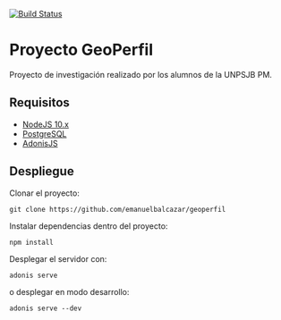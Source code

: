 [![Build Status](https://travis-ci.org/emanuelbalcazar/geoperfil.svg?branch=master)]()

# Proyecto GeoPerfil

Proyecto de investigación realizado por los alumnos de la UNPSJB PM.

## Requisitos

- [NodeJS 10.x](https://nodejs.org/es/)
- [PostgreSQL](https://www.postgresql.org/)
- [AdonisJS](https://adonisjs.com/)

## Despliegue

Clonar el proyecto: 
```
git clone https://github.com/emanuelbalcazar/geoperfil
```

Instalar dependencias dentro del proyecto:
```
npm install
```

Desplegar el servidor con:
```
adonis serve
```

o desplegar en modo desarrollo:

```
adonis serve --dev
```
